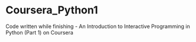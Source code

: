 # Coursera_Python1
Code written while finishing - An Introduction to Interactive Programming in Python (Part 1) on Coursera
